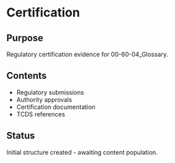# Certification

## Purpose
Regulatory certification evidence for 00-60-04_Glossary.

## Contents
- Regulatory submissions
- Authority approvals
- Certification documentation
- TCDS references

## Status
Initial structure created - awaiting content population.

